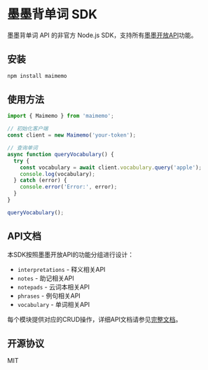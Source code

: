 # 墨墨背单词 SDK

墨墨背单词 API 的非官方 Node.js SDK，支持所有[墨墨开放API](https://open.maimemo.com/#/)功能。

## 安装

```bash
npm install maimemo
```

## 使用方法

```typescript
import { Maimemo } from 'maimemo';

// 初始化客户端
const client = new Maimemo('your-token');

// 查询单词
async function queryVocabulary() {
  try {
    const vocabulary = await client.vocabulary.query('apple');
    console.log(vocabulary);
  } catch (error) {
    console.error('Error:', error);
  }
}

queryVocabulary();
```

## API文档

本SDK按照墨墨开放API的功能分组进行设计：

- `interpretations` - 释义相关API
- `notes` - 助记相关API
- `notepads` - 云词本相关API
- `phrases` - 例句相关API
- `vocabulary` - 单词相关API

每个模块提供对应的CRUD操作，详细API文档请参见[完整文档](./docs/user_guide.md)。

## 开源协议

MIT 